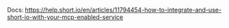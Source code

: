Docs: https://help.short.io/en/articles/11794454-how-to-integrate-and-use-short-io-with-your-mcp-enabled-service
